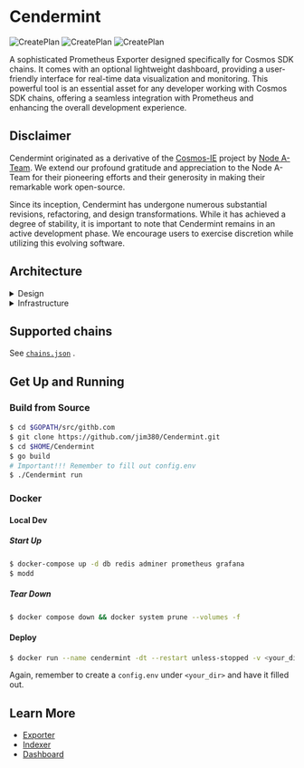 # Cendermint

![CreatePlan](https://img.shields.io/badge/release-v0.1.0-red) ![CreatePlan](https://img.shields.io/badge/go-1.15%2B-blue) ![CreatePlan](https://img.shields.io/badge/license-Apache--2.0-green)

A sophisticated Prometheus Exporter designed specifically for Cosmos SDK chains. It comes with an optional lightweight dashboard, providing a user-friendly interface for real-time data visualization and monitoring. This powerful tool is an essential asset for any developer working with Cosmos SDK chains, offering a seamless integration with Prometheus and enhancing the overall development experience.

## Disclaimer

Cendermint originated as a derivative of the [Cosmos-IE](https://github.com/node-a-team/Cosmos-IE) project by [Node A-Team](https://github.com/node-a-team). We extend our profound gratitude and appreciation to the Node A-Team for their pioneering efforts and their generosity in making their remarkable work open-source.

Since its inception, Cendermint has undergone numerous substantial revisions, refactoring, and design transformations. While it has achieved a degree of stability, it is important to note that Cendermint remains in an active development phase. We encourage users to exercise discretion while utilizing this evolving software.

## Architecture

<details>

<summary>Design</summary>

![architecture](assets/design.png)

</details>

<details>

<summary>Infrastructure</summary>

![architecture](assets/arch.png)

</details>

## Supported chains

See [`chains.json`](/chains.json) .

</details>

## Get Up and Running

### Build from Source

```bash
$ cd $GOPATH/src/githb.com
$ git clone https://github.com/jim380/Cendermint.git
$ cd $HOME/Cendermint
$ go build
# Important!!! Remember to fill out config.env
$ ./Cendermint run
```

### Docker

#### Local Dev

##### Start Up

```bash
$ docker-compose up -d db redis adminer prometheus grafana
$ modd
```

##### Tear Down

```bash
$ docker compose down && docker system prune --volumes -f
```

#### Deploy

```bash
$ docker run --name cendermint -dt --restart unless-stopped -v <your_dir>:/root --net="host" --env-file ./config.env ghcr.io/jim380/cendermint:<tag> Cendermint run && docker logs cendermint -f --since 1m
```

Again, remember to create a `config.env` under `<your_dir>` and have it filled out.

## Learn More

- [Exporter](Exporter.md)
- [Indexer](Indexer.md)
- [Dashboard](Dashboard.md)
